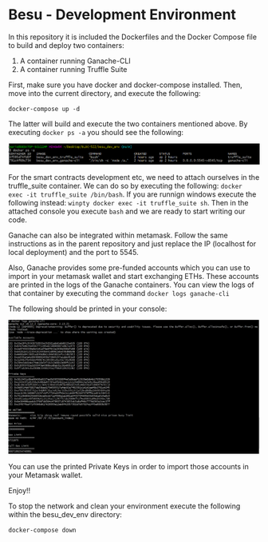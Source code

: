 
# Besu - Development Environment

In this repository it is included the Dockerfiles and the Docker Compose file to build and deploy two containers:
1) A container running Ganache-CLI
2) A container running Truffle Suite

First, make sure you have docker and docker-compose installed. Then, move into the current directory, and execute the following:
```
docker-compose up -d
```
The latter will build and execute the two containers mentioned above. By executing ```docker ps -a``` you should see the following: 

<p align="center"><img src="https://github.com/UNIC-IFF/BLOC-522/blob/main/figures/docker-ps-a.PNG?raw=true"/></p>

For the smart contracts development etc, we need to attach ourselves in the truffle_suite container. We can do so by executing the following: ```docker exec -it truffle_suite /bin/bash```. If you are runnign windows execute the following instead:  ```winpty docker exec -it truffle_suite sh```. Then in the attached console you execute ```bash``` and we are ready to start writing our code.


Ganache can also be integrated within metamask. Follow the same instructions as in the parent repository and just replace the IP (localhost for local deployment) and the port to 5545.

Also, Ganache provides some pre-funded accounts which you can use to import in your metamask wallet and start exchanging ETHs. These accounts are printed in the logs of the Ganache containers. You can view the logs of that container by executing the command ```docker logs ganache-cli```

The following should be printed in your console: 
<p align="center"><img src="https://github.com/UNIC-IFF/BLOC-522/blob/main/figures/docker_logs_ganache.PNG?raw=true"/></p>

You can use the printed Private Keys in order to import those accounts in your Metamask wallet.

Enjoy!!

To stop the network and clean your environment execute the following within the besu_dev_env directory:
```
docker-compose down
```


